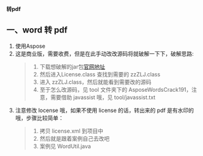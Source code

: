 **转pdf**
## 一、word 转 pdf
1. 使用Aspose
1. 这是商业版，需要收费，但是在此手动改改源码将就破解一下下，破解思路:
    > 1. 下载想破解的jar包[官网地址](https://downloads.aspose.com/words/java)
    > 1. 然后进入License.class 查找到需要的 zzZLJ.class
    > 1. 进入 zzZLJ.class，然后就能看到需要改的源码
    > 1. 至于怎么改源码，见 tool 文件夹下的 AsposeWordsCrack191，注意，需要借助 javassist 哦，见 tool/javassist.txt
1. 注意修改 locense 哦，如果不使用 license 的话，转出来的 pdf 是有水印的哦，步骤比较简单：
    > 1. 拷贝 license.xml 到项目中
    > 1. 然后就是跟着案例自己去改吧
    > 1. 案例见 WordUtil.java


